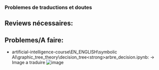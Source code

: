 ### Problemes de traductions et doutes

## Reviews nécessaires:

## Problemes/A faire:

- artificial-intelligence-course\EN_ENGLISH\symbolic AI\graphic_tree_theory\decision_tree\<strong>arbre_decision.ipynb</strong>: 
  -> Image a traduire ![image](https://github.com/storcale/artificial-intelligence-course/assets/105071746/c7ccae3d-0d08-4ff2-b413-03335bf8c33b)
